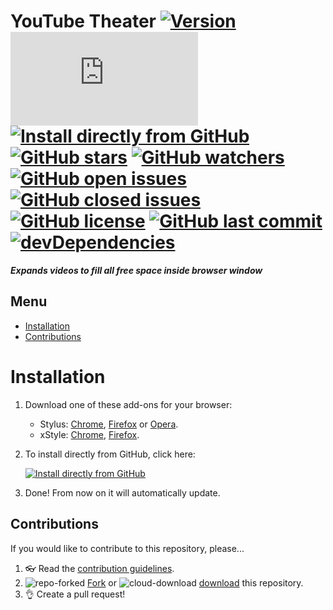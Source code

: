 # YouTube Theater [![Version][version]][1] [![Size][size]][1] [![Install directly from GitHub][install]][2] [![GitHub stars][stars]][3] [![GitHub watchers][watchers]][4] [![GitHub open issues][open issues]][5] [![GitHub closed issues][closed issues]][5] [![GitHub license][license]][6] [![GitHub last commit][last commit]][7] [![devDependencies][devdependencies]][8]

**_Expands videos to fill all free space inside browser window_**

## Menu

- [Installation]
- [Contributions]

# Installation

1. Download one of these add-ons for your browser:
   - Stylus: [Chrome][stychrome], [Firefox][styfirefox] or [Opera][styopera].
   - xStyle: [Chrome][xstychrome], [Firefox][xstyfirefox].
2. To install directly from GitHub, click here:

   [![Install directly from GitHub][YouTube Theater]][2]

3. Done! From now on it will automatically update.

## Contributions

If you would like to contribute to this repository, please...

1. 👓 Read the [contribution guidelines][contributing].
1. ![repo-forked][9] [Fork][10] or ![cloud-download][11] [download][12] this repository.
1. 👌 Create a pull request!

<!-- BADGES -->
[version]: https://flat.badgen.net/github/release/StylusThemes/YouTube-Theater
[1]: #
[size]: https://flat.badgen.net/badgesize/normal/StylusThemes/YouTube-Theater/master/style.user.css
[install]: https://flat.badgen.net/badge/install%20directly%20from/GitHub/00ADAD "Click here!"
[2]: https://rebrand.ly/InstallYouTube-Theater
[stars]: https://flat.badgen.net/github/stars/StylusThemes/YouTube-Theater
[3]: https://github.com/StylusThemes/YouTube-Theater/stargazers
[watchers]: https://flat.badgen.net/github/watchers/StylusThemes/YouTube-Theater
[4]: https://github.com/StylusThemes/YouTube-Theater/watchers
[open issues]: https://flat.badgen.net/github/open-issues/StylusThemes/YouTube-Theater
[closed issues]: https://flat.badgen.net/github/closed-issues/StylusThemes/YouTube-Theater
[5]: https://github.com/StylusThemes/YouTube-Theater/issues
[license]: https://flat.badgen.net/github/license/StylusThemes/YouTube-Theater
[6]: https://creativecommons.org/licenses/by-sa/4.0/
[last commit]: https://flat.badgen.net/github/last-commit/StylusThemes/YouTube-Theater
[7]: https://github.com/StylusThemes/YouTube-Theater/commits/master
[devdependencies]: https://flat.badgen.net/david/dev/StylusThemes/YouTube-Theater
[8]: https://david-dm.org/StylusThemes/YouTube-Theater?type=dev
[badges]: https://flat.badgen.net/badge/amount%20of%20badges/12/orange

<!-- MENU -->
[Installation]: README.md#installation
[Contributions]: README.md#Contributions

<!-- CONTRIBUTIONS -->
[contributing]: ./.github/CONTRIBUTING.md
[9]: https://user-images.githubusercontent.com/136959/42383736-c4cb0db8-80fd-11e8-91ca-12bae108bccc.png
[10]: https://github.com/StylusThemes/YouTube-Theater/fork
[11]: https://user-images.githubusercontent.com/136959/42401932-9ee9cae0-813d-11e8-8691-16e29a85d3b9.png
[12]: https://github.com/StylusThemes/YouTube-Theater/releases

<!-- STYLUS DOWNLOADS -->
[STYChrome]: https://chrome.google.com/webstore/detail/stylus/clngdbkpkpeebahjckkjfobafhncgmne
[STYFirefox]: https://addons.mozilla.org/firefox/addon/styl-us/
[STYOpera]: https://addons.opera.com/extensions/details/stylus/

<!-- XSTYLE DOWNLOADS -->
[XSTYChrome]: https://chrome.google.com/webstore/detail/xstyle/hncgkmhphmncjohllpoleelnibpmccpj
[XSTYFirefox]: https://addons.mozilla.org/firefox/addon/xstyle/

<!-- INSTALL YouTube Theater BADGE -->
[YouTube Theater]: https://flat.badgen.net/badge/YouTube%20Theater/install/00ADAD "Click here!"
